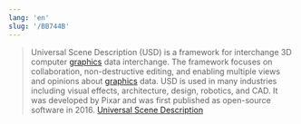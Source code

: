 ```yaml
---
lang: 'en'
slug: '/BB744B'
---
```


> Universal Scene Description (USD) is a framework for interchange 3D computer [graphics](./../.././docs/pages/Graphics.md) data interchange. The framework focuses on collaboration, non-destructive editing, and enabling multiple views and opinions about [graphics](./../.././docs/pages/Graphics.md) data. USD is used in many industries including visual effects, architecture, design, robotics, and CAD. It was developed by Pixar and was first published as open-source software in 2016. [Universal Scene Description](https://en.wikipedia.org/wiki/Universal_Scene_Description)

<head>
  <html lang="en-US"/>
</head>
